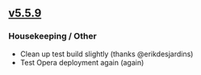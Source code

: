 ## [v5.5.9](https://github.com/honestbleeps/Reddit-Enhancement-Suite/releases/v5.5.9)


### Housekeeping / Other

- Clean up test build slightly (thanks @erikdesjardins)
- Test Opera deployment again (again)
